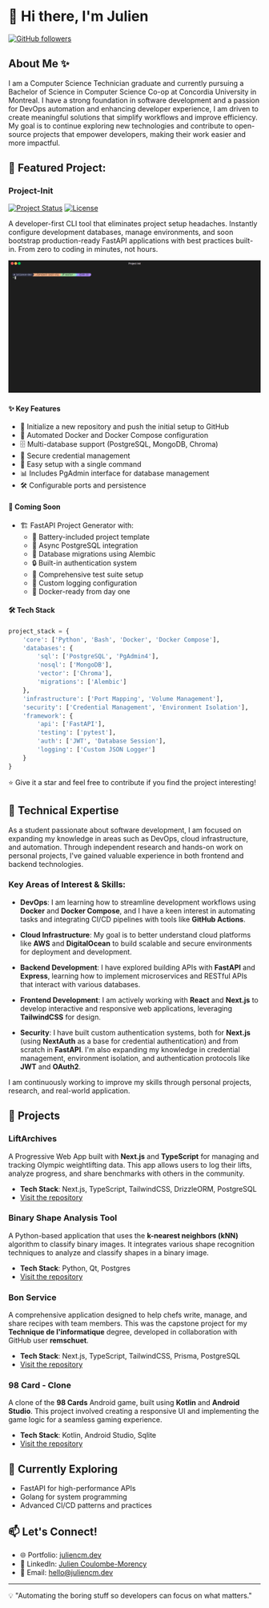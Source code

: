 # 👋 Hi there, I'm Julien

[![GitHub followers](https://img.shields.io/github/followers/juliencm-dev?label=Follow&style=social)](https://github.com/juliencm-dev)

## About Me ✨
I am a Computer Science Technician graduate and currently pursuing a Bachelor of Science in Computer Science Co-op at Concordia University in Montreal. I have a strong foundation in software development and a passion for DevOps automation and enhancing developer experience, I am driven to create meaningful solutions that simplify workflows and improve efficiency. My goal is to continue exploring new technologies and contribute to open-source projects that empower developers, making their work easier and more impactful.

## 🚀 Featured Project:
### Project-Init
[![Project Status](https://img.shields.io/badge/status-active-success.svg)](https://github.com/juliencm-dev/project-init-cli)
[![License](https://img.shields.io/badge/license-MIT-blue.svg)](https://github.com/juliencm-dev/project-init-cli/blob/main/LICENSE)

A developer-first CLI tool that eliminates project setup headaches. Instantly configure development databases, manage environments, and soon bootstrap production-ready FastAPI applications with best practices built-in. From zero to coding in minutes, not hours.

![Project Init CLI Demo](https://raw.githubusercontent.com/juliencm-dev/project-init-cli/main/docs/render1736008111347.gif)

#### ✨ Key Features

- 🚀 Initialize a new repository and push the initial setup to GitHub
- 🐳 Automated Docker and Docker Compose configuration
- 🗄️ Multi-database support (PostgreSQL, MongoDB, Chroma)
- 🔐 Secure credential management
- 🎯 Easy setup with a single command
- 📊 Includes PgAdmin interface for database management
- 🛠️ Configurable ports and persistence

#### 🚧 Coming Soon

- 🏗️ FastAPI Project Generator with:
  - 🔋 Battery-included project template
  - 🐘 Async PostgreSQL integration
  - 🔄 Database migrations using Alembic
  - 🔒 Built-in authentication system
  - 🧪 Comprehensive test suite setup
  - 📝 Custom logging configuration
  - 🐋 Docker-ready from day one

#### 🛠️ Tech Stack

```python
project_stack = {
    'core': ['Python', 'Bash', 'Docker', 'Docker Compose'],
    'databases': {
        'sql': ['PostgreSQL', 'PgAdmin4'],
        'nosql': ['MongoDB'],
        'vector': ['Chroma'],
        'migrations': ['Alembic']
    },
    'infrastructure': ['Port Mapping', 'Volume Management'],
    'security': ['Credential Management', 'Environment Isolation'],
    'framework': {
        'api': ['FastAPI'],
        'testing': ['pytest'],
        'auth': ['JWT', 'Database Session'],
        'logging': ['Custom JSON Logger']
    }
}
```

⭐ Give it a star and feel free to contribute if you find the project interesting!


## 💼 Technical Expertise

As a student passionate about software development, I am focused on expanding my knowledge in areas such as DevOps, cloud infrastructure, and automation. Through independent research and hands-on work on personal projects, I've gained valuable experience in both frontend and backend technologies.

### Key Areas of Interest & Skills:
- **DevOps**: I am learning how to streamline development workflows using **Docker** and **Docker Compose**, and I have a keen interest in automating tasks and integrating CI/CD pipelines with tools like **GitHub Actions**.
  
- **Cloud Infrastructure**: My goal is to better understand cloud platforms like **AWS** and **DigitalOcean** to build scalable and secure environments for deployment and development.

- **Backend Development**: I have explored building APIs with **FastAPI** and **Express**, learning how to implement microservices and RESTful APIs that interact with various databases.

- **Frontend Development**: I am actively working with **React** and **Next.js** to develop interactive and responsive web applications, leveraging **TailwindCSS** for design.

- **Security**: I have built custom authentication systems, both for **Next.js** (using **NextAuth** as a base for credential authentication) and from scratch in **FastAPI**. I'm also expanding my knowledge in credential management, environment isolation, and authentication protocols like **JWT** and **OAuth2**.

I am continuously working to improve my skills through personal projects, research, and real-world application.

## 🚀 Projects

### **LiftArchives** 
A Progressive Web App built with **Next.js** and **TypeScript** for managing and tracking Olympic weightlifting data. This app allows users to log their lifts, analyze progress, and share benchmarks with others in the community.
- **Tech Stack**: Next.js, TypeScript, TailwindCSS, DrizzleORM, PostgreSQL
- [Visit the repository](https://github.com/juliencm-dev/liftarchives)

### **Binary Shape Analysis Tool**  
A Python-based application that uses the **k-nearest neighbors (kNN)** algorithm to classify binary images. It integrates various shape recognition techniques to analyze and classify shapes in a binary image. 
- **Tech Stack**: Python, Qt, Postgres
- [Visit the repository](https://github.com/juliencm-dev/BinaryShapeAnalysisTool)

### **Bon Service**  
A comprehensive application designed to help chefs write, manage, and share recipes with team members. This was the capstone project for my **Technique de l'informatique** degree, developed in collaboration with GitHub user **remschuet**.
- **Tech Stack**: Next.js, TypeScript, TailwindCSS, Prisma, PostgreSQL
- [Visit the repository](https://github.com/juliencm-dev/BonService)

### **98 Card - Clone**  
A clone of the **98 Cards** Android game, built using **Kotlin** and **Android Studio**. This project involved creating a responsive UI and implementing the game logic for a seamless gaming experience.
- **Tech Stack**: Kotlin, Android Studio, Sqlite
- [Visit the repository](https://github.com/juliencm-dev/98CardsKotlinClone)


## 🌱 Currently Exploring

- FastAPI for high-performance APIs
- Golang for system programming
- Advanced CI/CD patterns and practices

## 📫 Let's Connect!

- 🌐 Portfolio: [juliencm.dev](https://juliencm.dev)
- 💼 LinkedIn: [Julien Coulombe-Morency](https://linkedin.com/in/juliencm-dev)
- 📧 Email: hello@juliencm.dev

---

💡 "Automating the boring stuff so developers can focus on what matters."
